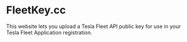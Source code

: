 # FleetKey.cc

This website lets you upload a Tesla Fleet API public key for use in your Tesla Fleet Application registration.
